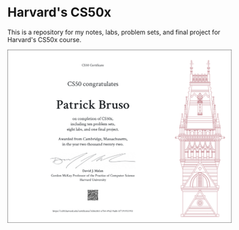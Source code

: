 # Harvard's CS50x

<p>This is a repository for my notes, labs, problem sets, and final project for Harvard's CS50x course.</p>

![Certificate of Completion](CS50x.png)
